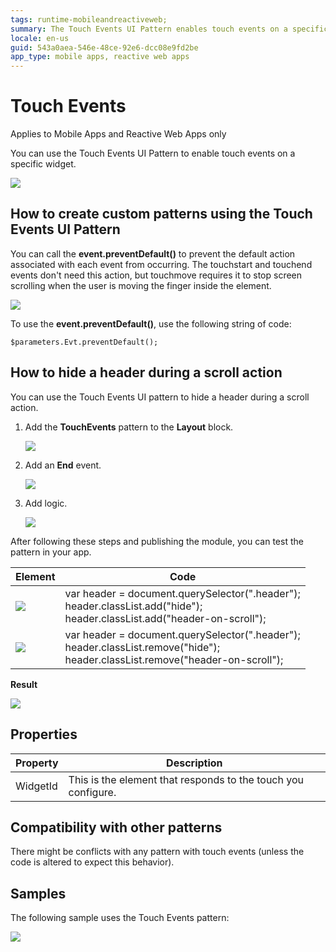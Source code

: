 ```yaml
---
tags: runtime-mobileandreactiveweb;  
summary: The Touch Events UI Pattern enables touch events on a specific widget.
locale: en-us
guid: 543a0aea-546e-48ce-92e6-dcc08e9fd2be
app_type: mobile apps, reactive web apps
---
```


# Touch Events

<div class="info" markdown="1">

Applies to Mobile Apps and Reactive Web Apps only

</div>

You can use the Touch Events UI Pattern to enable touch events on a specific widget.

![](images/touch_events_utilities.png)

## How to create custom patterns using the Touch Events UI Pattern

You can call the **event.preventDefault()** to prevent the default action associated with each event from occurring. The touchstart and touchend events don't need this action, but touchmove requires it to stop screen scrolling when the user is moving the finger inside the element.

![](images/touch_events_custom_patterns.png)

To use the **event.preventDefault()**, use the following string of code:

`$parameters.Evt.preventDefault();`

## How to hide a header during a scroll action

You can use the Touch Events UI pattern to hide a header during a scroll action.

1. Add the **TouchEvents** pattern to the **Layout** block.

    ![](images/touch_events_layour.png)

1. Add an **End** event.

    ![](images/add_end_event.png)

1. Add logic.

    ![](images/touch_events_logic.png)

After following these steps and publishing the module, you can test the pattern in your app.

| Element | Code |
|---|---| 
|![](images/JS_hide.png) |  var header = document.querySelector(".header");<br/>header.classList.add("hide");<br/>header.classList.add("header-on-scroll"); |
|![](images/JS_show.png) |  var header = document.querySelector(".header");<br/>header.classList.remove("hide");<br/>header.classList.remove("header-on-scroll"); | 
  
**Result**

![](images/TouchEvents_EndResult.gif)

## Properties

|**Property** |  **Description** |
|---|---| 
| WidgetId  |  This is the element that responds to the touch you configure.| 

## Compatibility with other patterns

There might be conflicts with any pattern with touch events (unless the code is altered to expect this behavior).

## Samples

The following sample uses the Touch Events pattern:

![](images/TouchEvents-Sample-1.png)
